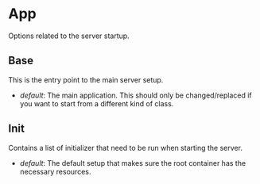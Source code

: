 # App
Options related to the server startup.

## Base
This is the entry point to the main server setup.
* *default*: The main application. This should only be changed/replaced 
             if you want to start from a different kind of class.

## Init
Contains a list of initializer that need to be run when starting the server.
* *default*: The default setup that makes sure the root container has the necessary resources.

